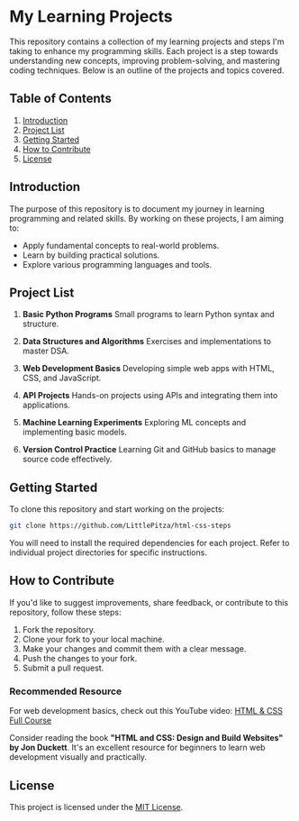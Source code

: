 # My Learning Projects

This repository contains a collection of my learning projects and steps I'm taking to enhance my programming skills. Each project is a step towards understanding new concepts, improving problem-solving, and mastering coding techniques. Below is an outline of the projects and topics covered.

## Table of Contents
1. [Introduction](#introduction)
2. [Project List](#project-list)
3. [Getting Started](#getting-started)
4. [How to Contribute](#how-to-contribute)
5. [License](#license)

## Introduction
The purpose of this repository is to document my journey in learning programming and related skills. By working on these projects, I am aiming to:
- Apply fundamental concepts to real-world problems.
- Learn by building practical solutions.
- Explore various programming languages and tools.

## Project List
1. **Basic Python Programs**
   Small programs to learn Python syntax and structure.

2. **Data Structures and Algorithms**
   Exercises and implementations to master DSA.

3. **Web Development Basics**
   Developing simple web apps with HTML, CSS, and JavaScript.

4. **API Projects**
   Hands-on projects using APIs and integrating them into applications.

5. **Machine Learning Experiments**
   Exploring ML concepts and implementing basic models.

6. **Version Control Practice**
   Learning Git and GitHub basics to manage source code effectively.

## Getting Started
To clone this repository and start working on the projects:
```bash
git clone https://github.com/LittlePitza/html-css-steps
```

You will need to install the required dependencies for each project. Refer to individual project directories for specific instructions.

## How to Contribute
If you'd like to suggest improvements, share feedback, or contribute to this repository, follow these steps:
1. Fork the repository.
2. Clone your fork to your local machine.
3. Make your changes and commit them with a clear message.
4. Push the changes to your fork.
5. Submit a pull request.




### Recommended Resource
For web development basics, check out this YouTube video: [HTML & CSS Full Course](https://www.youtube.com/watch?v=HGTJBPNC-Gw)

Consider reading the book **"HTML and CSS: Design and Build Websites" by Jon Duckett**. It's an excellent resource for beginners to learn web development visually and practically.



## License
This project is licensed under the [MIT License](LICENSE).